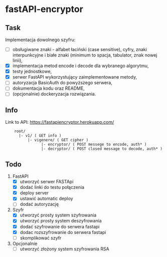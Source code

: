 # fastAPI-encryptor

## Task
Implementacja dowolnego szyfru:
- [ ] obsługiwane znaki - alfabet łaciński (case sensitive), cyfry, znaki interpunkcyjne i
białe znaki (minimum to spacja, tabulator, znak nowej linii),
- [x] implementacja metod encode i decode dla wybranego algorytmu,
- [x] testy jednostkowe,
- [x] serwer FastAPI wykorzystujący zaimplementowane metody,
- [ ] autoryzacja BasicAuth do powyższego serwera,
- [ ] dokumentacja kodu oraz README,
- [ ] (opcjonalnie) dockeryzacja rozwiązania.

## Info

Link to API: https://fastapiencryptor.herokuapp.com/

        root/
          |- v1/ ( GET info )
              |- vigenere/ ( GET cipher )
                    |- encryptor/ ( POST messege to encode, auth* )
                    |- decryptor/ ( POST closed message to decode, auth* ) 

## Todo
1. FastAPI
    - [x] utworzyć serwer FASTApi
    - [x] dodać linki do testu połączenia
    - [x] deploy server
    - [x] ustawić automatic deploy
    - [ ] dodać autoryzację 
2. Szyfr
    - [x] utworzyć prosty system szyfrowania 
    - [x] utworzyć prosty system deszyfrowania
    - [x] dodać szyfrowanie do serwera fastapi
    - [x] dodac rozszyfrowanie do serwera fastapi
    - [ ] skomplikować szyfr  

3. Opcjonalnie
    - [ ] utworzyć złożony system szyfrowania RSA
